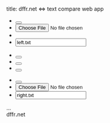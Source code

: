 title: dffr.net <=> text compare web app

<div>
    <div id="fullview">
        <div id="window"></div>
        <div id="minimap"></div>
    </div>
    <div id="editor">
        <div id="menu" class="row">
            <div class="col-xs-5">
                <ul class="list-unstyled text-center">
                    <li class="pull-left"><button id="left-trash" alt="Clear Left" type="button" class="btn btn-sm btn-danger" data-toggle="tooltip" data-placement="bottom" title="Clear Left"><i class="icon-trash"></i></button></li>
                    <li class="pull-left"><span id="left-open" alt="Load Left" class="btn btn-sm btn-info btn-file" data-toggle="tooltip" data-placement="bottom" title="Load Left"><i class="icon-folder-open"></i><input type="file"></span></li>
                    <li class="pull-left"><a download="left.txt" id="left-save"  alt="Save Left" class="btn btn-sm btn-success btn-save" data-toggle="tooltip" data-placement="bottom" title="Save Left"><i class="icon-save-floppy"></i></a></li>
                    <li class=""><input id="left-name" type="text" value="left.txt" data-toggle="tooltip" data-placement="bottom" title="Left Filename"></li>
                </ul>
            </div>
            <div class="col-xs-2">
                <ul class="list-unstyled list-inline text-center">
                    <li><button id="highlight" alt="Toggle Highlighting" type="button" class="btn btn-sm btn-warning" data-toggle="tooltip" data-placement="bottom" title="Toggle Highlighting"><i class="icon-marker"></i></button></li>
                    <li><button id="switch" alt="Switch Left/Right" type="button" class="btn btn-sm btn-primary" data-toggle="tooltip" data-placement="bottom" title="Switch Left/Right"><i class="icon-refresh"></i></button></li>
                    <li><button id="linecount" alt="Toggle&nbsp;Line&nbsp;Count" type="button" class="btn btn-sm btn-warning" data-toggle="tooltip" data-placement="bottom" title="Toggle&nbsp;Line&nbsp;Count"><i class="icon-numberlist"></i></button></li>
                </ul>
            </div>
            <div class="col-xs-5">
                <ul class="list-unstyled text-center">
                    <li class="pull-right"><button id="right-trash" alt="Clear Right" type="button" class="btn btn-sm btn-danger" data-toggle="tooltip" data-placement="bottom" title="Clear&nbsp;Right"><i class="icon-trash"></i></button></li>
                    <li class="pull-right"><span id="right-open"  alt="Load Right" class="btn btn-sm btn-info btn-file" data-toggle="tooltip" data-placement="bottom" title="Load&nbsp;Right"><i class="icon-folder-open"></i><input type="file"></span></li>
                    <li class=""><input id="right-name" type="text" value="right.txt" data-toggle="tooltip" data-placement="bottom" title="Right Filename"></li>
                </ul>
            </div>
        </div>
        <div class="row">
            <div id="comparer">...</div>
        </div>
    </div>
    <div id="logo-bg"><span class="text-warning">dffr</span><span class="text-info"><strong>.</strong></span><span class="text-success">net</span></div>
</div>
